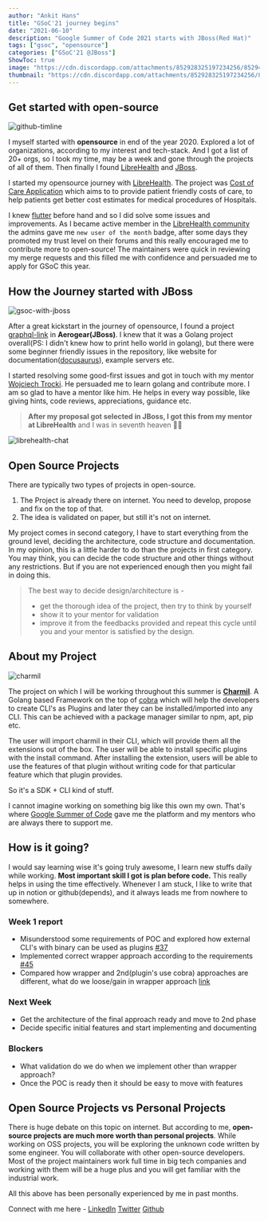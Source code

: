 ```yaml
---
author: "Ankit Hans"
title: "GSoC'21 journey begins"
date: "2021-06-10"
description: "Google Summer of Code 2021 starts with JBoss(Red Hat)"
tags: ["gsoc", "opensource"]
categories: ["GSoC'21 @JBoss"]
ShowToc: true
image: "https://cdn.discordapp.com/attachments/852928325197234256/852945224166801428/Group_1_2.png" 
thumbnail: "https://cdn.discordapp.com/attachments/852928325197234256/852945224166801428/Group_1_2.png" 
---
```


## Get started with open-source
![github-timline](https://cdn.discordapp.com/attachments/852928325197234256/852932535117545482/unknown.png)

I myself started with **opensource** in end of the year 2020. Explored a lot of organizations, according to my interest and tech-stack. And I got a list of 20+ orgs, so I took my time, may be a week and gone through the projects of all of them. Then finally I found [LibreHealth](https://librehealth.io/) and [JBoss](https://www.jboss.org/). 

I started my opensource journey with [LibreHealth](https://librehealth.io/). The project was [Cost of Care Application](https://gitlab.com/librehealth/toolkit/cost-of-care/lh-toolkit-cost-of-care-app) which aims to to provide patient friendly costs of care, to help patients get better cost estimates for medical procedures of Hospitals.

I knew [flutter](https://flutter.dev/) before hand and so I did solve some issues and improvements. As I became active member in the [LibreHealth community](https://forums.librehealth.io/) the admins gave me `new user of the month` badge, after some days they promoted my trust level on their forums and this really encouraged me to contribute more to open-source! The maintainers were quick in reviewing my merge requests and this filled me with confidence and persuaded me to apply for GSoC this year.

## How the Journey started with JBoss
![gsoc-with-jboss](https://cdn.discordapp.com/attachments/852928325197234256/852945224166801428/Group_1_2.png)

After a great kickstart in the journey of opensource, I found a project [graphql-link](https://github.com/aerogear/graphql-link) in **Aerogear(JBoss)**. I knew that it was a Golang project overall(PS: I didn't knew how to print hello world in golang), but there were some beginner friendly issues in the repository, like website for documentation([docusaurus](https://docusaurus.io/)), example servers etc.

I started resolving some good-first issues and got in touch with my mentor [Wojciech Trocki](https://github.com/wtrocki). He persuaded me to learn golang and contribute more. I am so glad to have a mentor like him. He helps in every way possible, like giving hints, code reviews, appreciations, guidance etc.

> **After my proposal got selected in JBoss, I got this from my mentor at LibreHealth** and I was in seventh heaven 🤩🤩

![librehealth-chat](https://cdn.discordapp.com/attachments/852928325197234256/852928676826710066/unknown.png)

## Open Source Projects
There are typically two types of projects in open-source.
1. The Project is already there on internet. You need to develop, propose and fix on the top of that.
2. The idea is validated on paper, but still it's not on internet.

My project comes in second category, I have to start everything from the ground level, deciding the architecture, code structure and documentation. In my opinion, this is a little harder to do than the projects in first category. 
You may think, you can decide the code structure and other things without any restrictions. But if you are not experienced enough then you might fail in doing this. 

> The best way to decide design/architecture is -
> - get the thorough idea of the project, then try to think by yourself
> - show it to your mentor for validation
> - improve it from the feedbacks provided and repeat this cycle until you and your mentor is satisfied by the design.

## About my Project
![charmil](https://cdn.discordapp.com/attachments/852928325197234256/852951299501850634/unknown.png)

The project on which I will be working throughout this summer is **[Charmil](https://github.com/aerogear/charmil/)**. A Golang based Framework on the top of [cobra](https://cobra.dev/) which will help the developers to create CLI's as Plugins and later they can be installed/imported into any CLI. This can be achieved with a package manager similar to npm, apt, pip etc. 

The user will import charmil in their CLI, which will provide them all the extensions out of the box. The user will be able to install specific plugins with the install command. After installing the extension, users will be able to use the features of that plugin without writing code for that particular feature which that plugin provides.

So it's a SDK + CLI kind of stuff.

I cannot imagine working on something big like this own my own. That's where [Google Summer of Code](https://summerofcode.withgoogle.com/) gave me the platform and my mentors who are always there to support me.

## How is it going?
I would say learning wise it's going truly awesome, I learn new stuffs daily while working. **Most important skill I got is plan before code.** This really helps in using the time effectively. Whenever I am stuck, I like to write that up in notion or github(depends), and it always leads me from nowhere to somewhere.

### Week 1 report
- Misunderstood some requirements of POC and explored how external CLI's with binary can be used as plugins [#37](https://github.com/aerogear/charmil/pull/37)
- Implemented correct wrapper approach according to the requirements [#45](https://github.com/aerogear/charmil/pull/45)
- Compared how wrapper and 2nd(plugin's use cobra) approaches are different, what do we loose/gain in wrapper approach [link](https://github.com/aerogear/charmil/discussions/43#discussioncomment-851017)

### Next Week
- Get the architecture of the final approach ready and move to 2nd phase
- Decide specific initial features and start implementing and documenting

### Blockers
- What validation do we do when we implement other than wrapper approach?
- Once the POC is ready then it should be easy to move with features

## Open Source Projects vs Personal Projects
There is huge debate on this topic on internet. But according to me, **open-source projects are much more worth than personal projects**. While working on OSS projects, you will be exploring the unknown code written by some engineer. You will collaborate with other open-source developers. Most of the project maintainers work full time in big tech companies and working with them will be a huge plus and you will get familiar with the industrial work.

All this above has been personally experienced by me in past months.

Connect with me here - [LinkedIn](https://www.linkedin.com/in/ankithans/) [Twitter](https://twitter.com/AnkitHans15) [Github](https://github.com/ankithans)